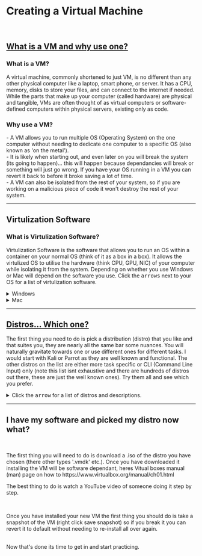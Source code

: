<H1>Creating a Virtual Machine</H1>
<br>
<H2><b><u>What is a VM and why use one?</u></b></H2>

<p>
<H3>What is a VM?</H3>
A virtual machine, commonly shortened to just VM, is no different than any other physical computer like a laptop, smart phone, or server. It has a CPU, memory, disks to store your files, and can connect to the internet if needed. While the parts that make up your computer (called hardware) are physical and tangible, VMs are often thought of as virtual computers or software-defined computers within physical servers, existing only as code.
</p>

<p>
<H3>Why use a VM?</H3>
- A VM allows you to run multiple OS (Operating System) on the one computer without needing to dedicate one computer to a specific OS (also known as 'on the metal').
<br>
- It is likely when starting out, and even later on you will break the system (its going to happen)... this will happen because dependancies will break or something will just go wrong. If you have your OS running in a VM you can revert it back to before it broke saving a lot of time.
<br>
- A VM can also be isolated from the rest of your system, so if you are working on a malicious piece of code it won't destroy the rest of your system.
</p>
<hr>

<H2>Virtulization Software</H2>
<p>
  <H3>What is Virtulization Software?</H3>
  Virtulization Software is the software that allows you to run an OS within a container on your normal OS (think of it as a box in a box). It allows the virtulized OS to utilise the hardware (think CPU, GPU, NIC) of your computer while isolating it from the system. Depending on whether you use Windows or Mac will depend on the software you use. Click the <kbd>arrows</kbd> next to your OS for a list of virtulization software.
</p>
<p>
  <details>
    <summary>Windows</summary>
			<H4>Virtual Box</H4>
				Oracle VM VirtualBox is a cross-platform virtualization application. What does that mean? For one thing, it installs on your existing Intel or AMD-based computers, whether they are running Windows, Mac OS X, Linux, or Oracle Solaris operating systems (OSes). Secondly, it extends the capabilities of your existing computer so that it can run multiple OSes, inside multiple virtual machines, at the same time. As an example, you can run Windows and Linux on your Mac, run Windows Server 2016 on your Linux server, run Linux on your Windows PC, and so on, all alongside your existing applications. You can install and run as many virtual machines as you like. The only practical limits are disk space and memory. 
		<br>
		https://www.virtualbox.org/wiki/VirtualBox
<div align="center">
<img src="https://github.com/Shadow-Admins/Cyber_Club/blob/main/Creating_A_Virtual_Machine/images/virtualbox.png" width="600"><br>
</div>
			<H4>VMware Workstation Player</H4>
					VMware Workstation Player allows you to run a second, isolated operating system on a single PC.
		<br>
		https://www.vmware.com/au/products/workstation-player.html
<div align="center">
<img src="https://github.com/Shadow-Admins/Cyber_Club/blob/main/Creating_A_Virtual_Machine/images/vmwareworkstationplayer.png" width="600"><br>
</div>
  </details>

  <details>
    <summary>Mac</summary>
			<H4>Virtual Box</H4>
				Oracle VM VirtualBox is a cross-platform virtualization application. What does that mean? For one thing, it installs on your existing Intel or AMD-based computers, whether they are running Windows, Mac OS X, Linux, or Oracle Solaris operating systems (OSes). Secondly, it extends the capabilities of your existing computer so that it can run multiple OSes, inside multiple virtual machines, at the same time. As an example, you can run Windows and Linux on your Mac, run Windows Server 2016 on your Linux server, run Linux on your Windows PC, and so on, all alongside your existing applications. You can install and run as many virtual machines as you like. The only practical limits are disk space and memory. 
		<br>
		https://www.virtualbox.org/wiki/VirtualBox
<div align="center">
<img src="https://github.com/Shadow-Admins/Cyber_Club/blob/main/Creating_A_Virtual_Machine/images/virtualbox.png" width="600"><br>
</div>
			<H4>VMware Fusion</H4>
				VMware Fusion Pro and VMware Fusion Player Desktop Hypervisors give Mac users the power to run Windows on Mac along with hundreds of other operating systems, containers or Kubernetes clusters, side by side with Mac applications, without rebooting.
		<br>
		https://www.vmware.com/au/products/fusion.html
<div align="center">
<img src="https://github.com/Shadow-Admins/Cyber_Club/blob/main/Creating_A_Virtual_Machine/images/vmwarefusion.png" width="600"><br>
</div>
  </details>
</p>
<hr>

<H2><b><u>Distros... Which one?</u></b></H2>
<p>
The first thing you need to do is pick a distribution (distro) that you like and that suites you, they are nearly all the same bar some nuances. You will naturally gravitate towards one or use different ones for different tasks. I would start with Kali or Parrot as they are well known and functional. The other distros on the list are either more task specific or CLI (Command Line Input) only (note this list isnt exhaustive and there are hundreds of distros out there, these are just the well known ones). Try them all and see which you prefer.
</p>


<details>
  <summary>Click the <kbd>arrow</kbd> for a list of distros and descriptions.</summary>

<H3>Kali</H3>
         
Kali Linux is an open-source, Debian-based Linux distribution geared towards various information security tasks, such as Penetration Testing, Security Research, Computer Forensics and Reverse Engineering.
<br>
https://www.kali.org/
<br>
<div align="center">
<img src="https://github.com/Shadow-Admins/Cyber_Club/blob/main/Creating_A_Virtual_Machine/images/kali.png" width="600"><br>
</div>
<hr>

<H3>Parrot</H3>
Parrot OS, the flagship product of Parrot Security is a GNU/Linux distribution based on Debian and designed with Security and Privacy in mind. It includes a full portable laboratory for all kinds of cyber security operations, from pentesting to digital forensics and reverse engineering, but it also includes everything needed to develop your own software or keep your data secure.
<br>
https://www.parrotsec.org/
<br>
<div align="center">
<img src="https://github.com/Shadow-Admins/Cyber_Club/blob/main/Creating_A_Virtual_Machine/images/Parrot.jpg" width="600"><br>
</div>
<hr>

<H3>Tsurugi</H3>
Tsurugi Linux is a DFIR (Digital Forensics & Incident Response) Linux distro. It comes out of the box with many DFIR tools with the enviroment for them to work in harmony without breaking. It allows forensics on all system file types which you often cant do without difficulty on other distros.
<br>
https://tsurugi-linux.org/index.php
<br>
<div align="center">
<img src="https://github.com/Shadow-Admins/Cyber_Club/blob/main/Creating_A_Virtual_Machine/images/Tsurugi.png" width="600"><br>
</div>
<hr>

<H3>Black Arch</H3>
BlackArch Linux is an Arch Linux-based penetration testing distribution for penetration testers and security researchers. The repository contains 2670 tools. You can install tools individually or in groups.
<br>
https://blackarch.org/
<br>
<div align="center">
<img src="https://github.com/Shadow-Admins/Cyber_Club/blob/main/Creating_A_Virtual_Machine/images/black_arch.png" width="600"><br>
</div>
<hr>

<H3>SIFT</H3>
The SIFT Workstation is a group of free open-source incident response and forensic tools designed to perform detailed digital forensic examinations in a variety of settings. It can match any current incident response and forensic tool suite. SIFT demonstrates that advanced incident response capabilities and deep dive digital forensic techniques to intrusions can be accomplished using cutting-edge open-source tools that are freely available and frequently updated.
<br>
https://digital-forensics.sans.org/community/downloads
<br>
<div align="center">
<img src="https://github.com/Shadow-Admins/Cyber_Club/blob/main/Creating_A_Virtual_Machine/images/sift.png" width="600"><br>
</div>
<hr>

<H3>Make Your Own</H3>
You can start with a barebones distro such as debian, ubuntu or arch and install the tools you require on them as you need them. The above distros are basically done for you with tools already installed.
<hr>

</details>
<hr>

<H2>I have my software and picked my distro now what?</H2>
<br>
<p>
The first thing you will need to do is download a .iso of the distro you have chosen (there other types '.vmdk' etc.).
Once you have downloaded it installing the VM will be software dependant, heres Vitual boxes manual (man) page on how to https://www.virtualbox.org/manual/ch01.html
</p>
<p>
The best thing to do is watch a YouTube video of someone doing it step by step.
</p>
<br>
<p>
Once you have installed your new VM the first thing you should do is take a snapshot of the VM (right click save snapshot) so if you break it you can revert it to default without needing to re-install all over again.
</p>
<br>
Now that's done its time to get in and start practicing.

